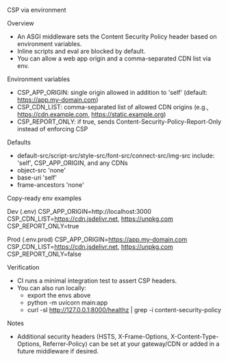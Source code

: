 CSP via environment

Overview
- An ASGI middleware sets the Content Security Policy header based on environment variables.
- Inline scripts and eval are blocked by default.
- You can allow a web app origin and a comma-separated CDN list via env.

Environment variables
- CSP_APP_ORIGIN: single origin allowed in addition to 'self' (default: https://app.my-domain.com)
- CSP_CDN_LIST: comma-separated list of allowed CDN origins (e.g., https://cdn.example.com, https://static.example.org)
- CSP_REPORT_ONLY: if true, sends Content-Security-Policy-Report-Only instead of enforcing CSP

Defaults
- default-src/script-src/style-src/font-src/connect-src/img-src include: 'self', CSP_APP_ORIGIN, and any CDNs
- object-src 'none'
- base-uri 'self'
- frame-ancestors 'none'

Copy-ready env examples

Dev (.env)
CSP_APP_ORIGIN=http://localhost:3000
CSP_CDN_LIST=https://cdn.jsdelivr.net, https://unpkg.com
CSP_REPORT_ONLY=true

Prod (.env.prod)
CSP_APP_ORIGIN=https://app.my-domain.com
CSP_CDN_LIST=https://cdn.jsdelivr.net, https://unpkg.com
CSP_REPORT_ONLY=false

Verification
- CI runs a minimal integration test to assert CSP headers.
- You can also run locally:
  - export the envs above
  - python -m uvicorn main:app
  - curl -sI http://127.0.0.1:8000/healthz | grep -i content-security-policy

Notes
- Additional security headers (HSTS, X-Frame-Options, X-Content-Type-Options, Referrer-Policy) can be set at your gateway/CDN or added in a future middleware if desired.
